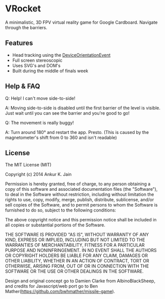 # VRocket
A minimalistic, 3D FPV virtual reality game for Google Cardboard.
Navigate through the barriers.

## Features
* Head tracking using the [DeviceOrientationEvent](https://developer.mozilla.org/en-US/docs/Web/API/DeviceOrientationEvent)
* Full screen stereoscopic
* Uses SVG's and DOM's
* Built during the middle of finals week

## Help & FAQ
Q: Help!  I can't move side-to-side!

A: Moving side-to-side is disabled until the first barrier of the level is visible. 
   Just wait until you can see the barrier and you're good to go!
   
Q: The movement is really buggy!

A: Turn around 180° and restart the app.  Presto.
   (This is caused by the magnetometer's shift from 0 to 360 and isn't readable)

## License

The MIT License (MIT)

Copyright (c) 2014 Ankur K. Jain

Permission is hereby granted, free of charge, to any person obtaining a copy of this software and associated documentation files (the "Software"), to deal in the Software without restriction, including without limitation the rights to use, copy, modify, merge, publish, distribute, sublicense, and/or sell copies of the Software, and to permit persons to whom the Software is furnished to do so, subject to the following conditions:

The above copyright notice and this permission notice shall be included in all copies or substantial portions of the Software.

THE SOFTWARE IS PROVIDED "AS IS", WITHOUT WARRANTY OF ANY KIND, EXPRESS OR IMPLIED, INCLUDING BUT NOT LIMITED TO THE WARRANTIES OF MERCHANTABILITY, FITNESS FOR A PARTICULAR PURPOSE AND NONINFRINGEMENT. IN NO EVENT SHALL THE AUTHORS OR COPYRIGHT HOLDERS BE LIABLE FOR ANY CLAIM, DAMAGES OR OTHER LIABILITY, WHETHER IN AN ACTION OF CONTRACT, TORT OR OTHERWISE, ARISING FROM, OUT OF OR IN CONNECTION WITH THE SOFTWARE OR THE USE OR OTHER DEALINGS IN THE SOFTWARE.

Design and original concept go to Damien Clarke from AlbinoBlackSheep, and credits for Javascript/web port go to Ben Mather(https://github.com/bwhmather/missile-game).
